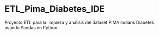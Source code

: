 # ETL_Pima_Diabetes_IDE
Proyecto ETL para la limpieza y análisis del dataset PIMA Indians Diabetes usando Pandas en Python.
